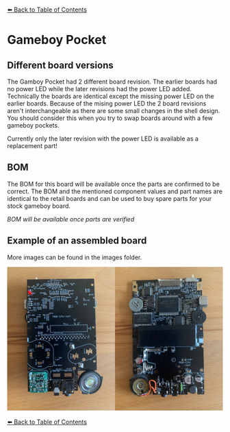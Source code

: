 [:arrow_left: Back to Table of Contents](/)

# Gameboy Pocket

## Different board versions
The Gamboy Pocket had 2 different board revision. 
The earlier boards had no power LED while the later revisions had the power LED added. Technically the boards are identical except the missing power LED on the earlier boards.
Because of the mising power LED the 2 board revisions aren't interchangeable as there are some small changes in the shell design. 
You should consider this when you try to swap boards around with a few gameboy pockets.

Currently only the later revision with the power LED is available as a replacement part!

## BOM

The BOM for this board will be available once the parts are confirmed to be correct. The BOM and the mentioned component values and part names are identical to the retail boards and can be used to buy spare parts for your stock gameboy board.

*BOM will be available once parts are verified*

## Example of an assembled board
More images can be found in the images folder.

![](/Pocket/Images/Pocket_Boards.jpg) 

[:arrow_left: Back to Table of Contents](/README.md)
